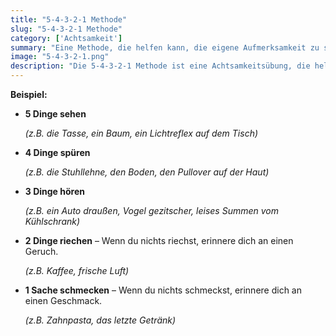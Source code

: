 ```yaml
---
title: "5-4-3-2-1 Methode"
slug: "5-4-3-2-1 Methode"
category: ['Achtsamkeit']
summary: "Eine Methode, die helfen kann, die eigene Aufmerksamkeit zu schulen, indem sie mit den 5 Sinnen in den aktuellen Moment gebracht wird."
image: "5-4-3-2-1.png"
description: "Die 5-4-3-2-1 Methode ist eine Achtsamkeitsübung, die helfen kann, die eigene Aufmerksamkeit über die eigenen 5 Sinne in den aktuellen Moment zu bringen. Der Fokus wird dabei auf die eigene Sinneswahrnehmung gerückt."
---
```


**Beispiel:**

- **5 Dinge sehen**
    
    *(z.B. die Tasse, ein Baum, ein Lichtreflex auf dem Tisch)*
    
- **4 Dinge spüren**
    
    *(z.B. die Stuhllehne, den Boden, den Pullover auf der Haut)*
    
- **3 Dinge hören**
    
    *(z.B. ein Auto draußen, Vogel gezitscher, leises Summen vom Kühlschrank)*
    
- **2 Dinge riechen** – Wenn du nichts riechst, erinnere dich an einen Geruch.
    
    *(z.B. Kaffee, frische Luft)*
    
- **1 Sache schmecken** – Wenn du nichts schmeckst, erinnere dich an einen Geschmack.
    
    *(z.B. Zahnpasta, das letzte Getränk)*